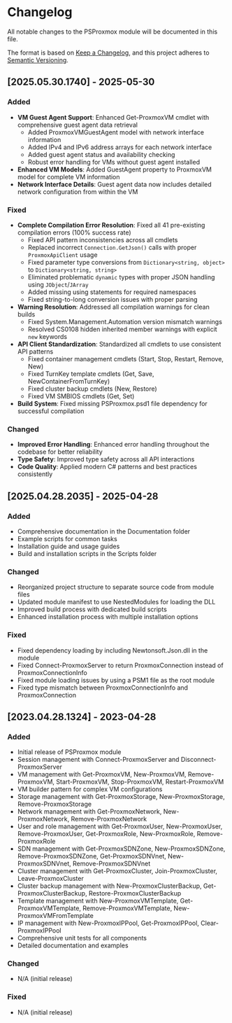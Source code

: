# Changelog

All notable changes to the PSProxmox module will be documented in this file.

The format is based on [Keep a Changelog](https://keepachangelog.com/en/1.0.0/),
and this project adheres to [Semantic Versioning](https://semver.org/spec/v2.0.0.html).

## [2025.05.30.1740] - 2025-05-30

### Added
- **VM Guest Agent Support**: Enhanced Get-ProxmoxVM cmdlet with comprehensive guest agent data retrieval
  - Added ProxmoxVMGuestAgent model with network interface information
  - Added IPv4 and IPv6 address arrays for each network interface
  - Added guest agent status and availability checking
  - Robust error handling for VMs without guest agent installed
- **Enhanced VM Models**: Added GuestAgent property to ProxmoxVM model for complete VM information
- **Network Interface Details**: Guest agent data now includes detailed network configuration from within the VM

### Fixed
- **Complete Compilation Error Resolution**: Fixed all 41 pre-existing compilation errors (100% success rate)
  - Fixed API pattern inconsistencies across all cmdlets
  - Replaced incorrect `Connection.GetJson()` calls with proper `ProxmoxApiClient` usage
  - Fixed parameter type conversions from `Dictionary<string, object>` to `Dictionary<string, string>`
  - Eliminated problematic `dynamic` types with proper JSON handling using `JObject`/`JArray`
  - Added missing using statements for required namespaces
  - Fixed string-to-long conversion issues with proper parsing
- **Warning Resolution**: Addressed all compilation warnings for clean builds
  - Fixed System.Management.Automation version mismatch warnings
  - Resolved CS0108 hidden inherited member warnings with explicit `new` keywords
- **API Client Standardization**: Standardized all cmdlets to use consistent API patterns
  - Fixed container management cmdlets (Start, Stop, Restart, Remove, New)
  - Fixed TurnKey template cmdlets (Get, Save, NewContainerFromTurnKey)
  - Fixed cluster backup cmdlets (New, Restore)
  - Fixed VM SMBIOS cmdlets (Get, Set)
- **Build System**: Fixed missing PSProxmox.psd1 file dependency for successful compilation

### Changed
- **Improved Error Handling**: Enhanced error handling throughout the codebase for better reliability
- **Type Safety**: Improved type safety across all API interactions
- **Code Quality**: Applied modern C# patterns and best practices consistently

## [2025.04.28.2035] - 2025-04-28

### Added
- Comprehensive documentation in the Documentation folder
- Example scripts for common tasks
- Installation guide and usage guides
- Build and installation scripts in the Scripts folder

### Changed
- Reorganized project structure to separate source code from module files
- Updated module manifest to use NestedModules for loading the DLL
- Improved build process with dedicated build scripts
- Enhanced installation process with multiple installation options

### Fixed
- Fixed dependency loading by including Newtonsoft.Json.dll in the module
- Fixed Connect-ProxmoxServer to return ProxmoxConnection instead of ProxmoxConnectionInfo
- Fixed module loading issues by using a PSM1 file as the root module
- Fixed type mismatch between ProxmoxConnectionInfo and ProxmoxConnection

## [2023.04.28.1324] - 2023-04-28

### Added

- Initial release of PSProxmox module
- Session management with Connect-ProxmoxServer and Disconnect-ProxmoxServer
- VM management with Get-ProxmoxVM, New-ProxmoxVM, Remove-ProxmoxVM, Start-ProxmoxVM, Stop-ProxmoxVM, Restart-ProxmoxVM
- VM builder pattern for complex VM configurations
- Storage management with Get-ProxmoxStorage, New-ProxmoxStorage, Remove-ProxmoxStorage
- Network management with Get-ProxmoxNetwork, New-ProxmoxNetwork, Remove-ProxmoxNetwork
- User and role management with Get-ProxmoxUser, New-ProxmoxUser, Remove-ProxmoxUser, Get-ProxmoxRole, New-ProxmoxRole, Remove-ProxmoxRole
- SDN management with Get-ProxmoxSDNZone, New-ProxmoxSDNZone, Remove-ProxmoxSDNZone, Get-ProxmoxSDNVnet, New-ProxmoxSDNVnet, Remove-ProxmoxSDNVnet
- Cluster management with Get-ProxmoxCluster, Join-ProxmoxCluster, Leave-ProxmoxCluster
- Cluster backup management with New-ProxmoxClusterBackup, Get-ProxmoxClusterBackup, Restore-ProxmoxClusterBackup
- Template management with New-ProxmoxVMTemplate, Get-ProxmoxVMTemplate, Remove-ProxmoxVMTemplate, New-ProxmoxVMFromTemplate
- IP management with New-ProxmoxIPPool, Get-ProxmoxIPPool, Clear-ProxmoxIPPool
- Comprehensive unit tests for all components
- Detailed documentation and examples

### Changed

- N/A (initial release)

### Fixed

- N/A (initial release)

